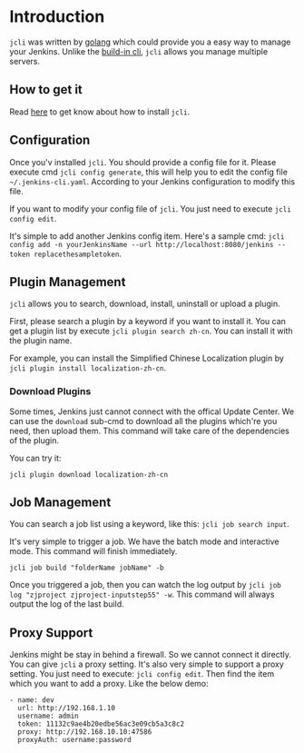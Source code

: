 # Introduction

`jcli` was written by [golang](https://github.com/golang) which could provide you a easy way to manage your Jenkins. Unlike the [build-in cli](https://jenkins.io/doc/book/managing/cli/), `jcli` allows you manage multiple servers.

## How to get it

Read [here](https://github.com/jenkins-zh/jenkins-cli/tree/d86331cfb97bfc683dea8b04589cb18b3f499ff8/README.md) to get know about how to install `jcli`.

## Configuration

Once you'v installed `jcli`. You should provide a config file for it. Please execute cmd `jcli config generate`, this will help you to edit the config file `~/.jenkins-cli.yaml`. According to your Jenkins configuration to modify this file.

If you want to modify your config file of `jcli`. You just need to execute `jcli config edit`.

It's simple to add another Jenkins config item. Here's a sample cmd: `jcli config add -n yourJenkinsName --url http://localhost:8080/jenkins --token replacethesampletoken`.

## Plugin Management

`jcli` allows you to search, download, install, uninstall or upload a plugin.

First, please search a plugin by a keyword if you want to install it. You can get a plugin list by execute `jcli plugin search zh-cn`. You can install it with the plugin name.

For example, you can install the Simplified Chinese Localization plugin by `jcli plugin install localization-zh-cn`.

### Download Plugins

Some times, Jenkins just cannot connect with the offical Update Center. We can use the `download` sub-cmd to download all the plugins which're you need, then upload them. This command will take care of the dependencies of the plugin.

You can try it:

`jcli plugin download localization-zh-cn`

## Job Management

You can search a job list using a keyword, like this: `jcli job search input`.

It's very simple to trigger a job. We have the batch mode and interactive mode. This command will finish immediately.

`jcli job build "folderName jobName" -b`

Once you triggered a job, then you can watch the log output by `jcli job log "zjproject zjproject-inputstep55" -w`. This command will always output the log of the last build.

## Proxy Support

Jenkins might be stay in behind a firewall. So we cannot connect it directly. You can give `jcli` a proxy setting. It's also very simple to support a proxy setting. You just need to execute: `jcli config edit`. Then find the item which you want to add a proxy. Like the below demo:

```text
- name: dev
  url: http://192.168.1.10
  username: admin
  token: 11132c9ae4b20edbe56ac3e09cb5a3c8c2
  proxy: http://192.168.10.10:47586
  proxyAuth: username:password
```

